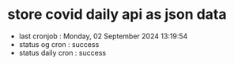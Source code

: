 # store covid daily api as json data

- last cronjob : Monday, 02 September 2024 13:19:54
- status og cron : success
- status daily cron : success
      
      